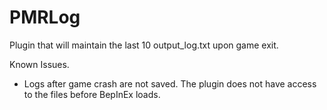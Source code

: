 # PMRLog

Plugin that will maintain the last 10 output_log.txt upon game exit.

Known Issues.

- Logs after game crash are not saved. The plugin does not have access to the files before BepInEx loads.
